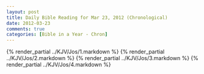 ```yaml
---
layout: post
title: Daily Bible Reading for Mar 23, 2012 (Chronological)
date: 2012-03-23
comments: true
categories: [Bible in a Year - Chron]
---
```

{% render_partial ../KJV/Jos/1.markdown %}
{% render_partial ../KJV/Jos/2.markdown %}
{% render_partial ../KJV/Jos/3.markdown %}
{% render_partial ../KJV/Jos/4.markdown %}
